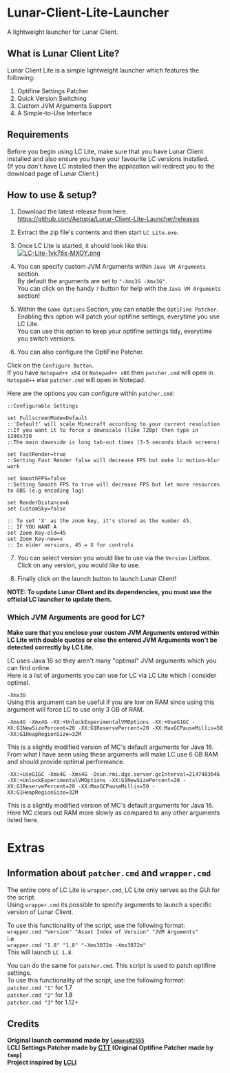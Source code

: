# Lunar-Client-Lite-Launcher
A lightweight launcher for Lunar Client.
## What is Lunar Client Lite?
Lunar Client Lite is a simple lightweight launcher which features the following: 
1. Optifine Settings Patcher 
2. Quick Version Switching 
3. Custom JVM Arguments Support 
4. A Simple-to-Use Interface  
## Requirements
Before you begin using LC Lite, make sure that you have Lunar Client installed and also ensure you have your favourite LC versions installed.  
(If you don't have LC installed then the application will redirect you to the download page of Lunar Client.)  
## How to use & setup?
1. Download the latest release from here.  
https://github.com/Aetopia/Lunar-Client-Lite-Launcher/releases

2. Extract the zip file's contents and then start `LC Lite.exe`.

3. Once LC Lite is started, it should look like this:  
[![LC-Lite-1vk76x-MXOY.png](https://i.postimg.cc/y8JQQ9JD/LC-Lite-1vk76x-MXOY.png)](https://postimg.cc/3kTFWkFh)

4. You can specify custom JVM Arguments within `Java VM Arguments` section.  
By default the arguments are set to `"-Xms3G -Xmx3G"`.  
You can click on the handy `?` button for help with the `Java VM Arguments` section!

5. Within the `Game Options` Section, you can enable the `OptiFine Patcher`.  
Enabling this option will patch your optifine settings, everytime you use LC Lite.  
You can use this option to keep your optifine settings tidy, everytime you switch versions.
6. You can also configure the OptiFine Patcher.  

Click on the `Configure Button`.  
If you have `Notepad++ x64` or `Notepad++ x86` then `patcher.cmd` will open in `Notepad++` else `patcher.cmd` will open in Notepad.

Here are the options you can configure within `patcher.cmd`:
```
::Configurable Settings

set FullscreenMode=Default
::'Default' will scale Minecraft according to your current resolution
::If you want it to force a downscale (like 720p) then type in 1280x720
::The main downside is long tab-out times (3-5 seconds black screens)

set FastRender=true
::Setting Fast Render false will decrease FPS but make lc motion-blur work

set SmoothFPS=false
::Setting Smooth FPS to true will decrease FPS but let more resources to OBS (e.g encoding lag)

set RenderDistance=6
set CustomSky=false

:: To set 'X' as the zoom key, it's stored as the number 45.
:: IF YOU WANT A 
set Zoom Key-old=45
set Zoom Key-new=x
:: In older versions, 45 = X for controls
```
7. You can select version you would like to use via the `Version` Listbox. 
Click on any version, you would like to use.  

8. Finally click on the launch button to launch Lunar Client!  


<b>NOTE: To update Lunar Client and its dependencies, you must use the official LC launcher to update them.</b>
### Which JVM Arguments are good for LC?  
<b>Make sure that you enclose your custom JVM Arguments entered within LC Lite with double quotes or else the entered JVM Arguments won't be detected correctly by LC Lite.</b>

LC uses Java 16 so they aren't many "optimal" JVM arguments which you can find online.  
Here is a list of arguments you can use for LC via LC Lite which I consider optimal.  

`-Xmx3G`  
Using this argument can be useful if you are low on RAM since using this argument will force LC to use only 3 GB of RAM.

 ```
-Xms4G -Xmx4G -XX:+UnlockExperimentalVMOptions -XX:+UseG1GC -XX:G1NewSizePercent=20 -XX:G1ReservePercent=20 -XX:MaxGCPauseMillis=50 -XX:G1HeapRegionSize=32M
```  
This is a slightly modified version of MC's default arguments for Java 16. From what I have seen using these arguments will make LC use 6 GB RAM and should provide optimal performance.

```
-XX:+UseG1GC -Xmx4G -Xms4G -Dsun.rmi.dgc.server.gcInterval=2147483646 -XX:+UnlockExperimentalVMOptions -XX:G1NewSizePercent=20 -XX:G1ReservePercent=20 -XX:MaxGCPauseMillis=50 -XX:G1HeapRegionSize=32M
```
This is a slightly modified version of MC's default arguments for Java 16. Here MC clears out RAM more slowly as compared to any other arguments listed here.

# Extras
## Information about `patcher.cmd` and `wrapper.cmd`

The entire core of LC Lite is `wrapper.cmd`, LC Lite only serves as the GUI for the script.  
Using `wrapper.cmd` its possible to specify arguments to launch a specific version of Lunar Client.  

To use this functionality of the script, use the following format:  
`wrapper.cmd "Version" "Asset Index of Version" "JVM Arguments"`  
i.e  
`wrapper.cmd "1.8" "1.8" "-Xms3072m -Xmx3072m"`  
This will launch `LC 1.8`.  

You can do the same for `patcher.cmd`. This script is used to patch optifine settings.  
To use this functionality of the script, use the following format:  
`patcher.cmd "1"` for 1.7   
`patcher.cmd "2"` for 1.8   
`patcher.cmd "3"` for 1.12+

## Credits
<b>Original launch command made by [`lemons#2555`](https://github.com/respecting)  
LCLI Settings Patcher made by [CTT](https://dsc.gg/CTT) (Original Optifine Patcher made by `temp`)  
Project inspired by [LCLI](https://github.com/couleur-tweak-tips/utils/blob/main/LCLI.bat)</b>  

